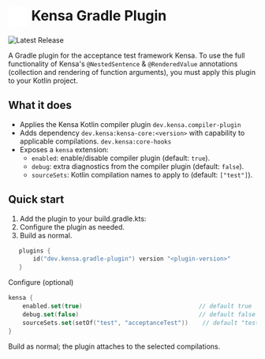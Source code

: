 # <img src="./Logo.svg" alt="Kensa Logo" style="width: 40px; vertical-align: middle;"/> Kensa Gradle Plugin

![Latest Release](https://img.shields.io/github/v/release/kensa-dev/kensa)

A Gradle plugin for the acceptance test framework Kensa. To use the full functionality of Kensa's `@NestedSentence` & `@RenderedValue` annotations (collection and rendering of function arguments), you must apply this plugin to your Kotlin project.

## What it does
- Applies the Kensa Kotlin compiler plugin `dev.kensa.compiler-plugin`
- Adds dependency `dev.kensa:kensa-core:<version>` with capability to applicable compilations. `dev.kensa:core-hooks`
- Exposes a `kensa` extension:
    - `enabled`: enable/disable compiler plugin (default: `true`).
    - `debug`: extra diagnostics from the compiler plugin (default: `false`).
    - `sourceSets`: Kotlin compilation names to apply to (default: `["test"]`).

## Quick start
1. Add the plugin to your build.gradle.kts:
2. Configure the plugin as needed.
3. Build as normal.
``` kotlin
   plugins {
       id("dev.kensa.gradle-plugin") version "<plugin-version>"
   }
```

Configure (optional)

``` kotlin
kensa {
    enabled.set(true)                                 // default true
    debug.set(false)                                  // default false
    sourceSets.set(setOf("test", "acceptanceTest"))    // default "test"
}
```

Build as normal; the plugin attaches to the selected compilations.

